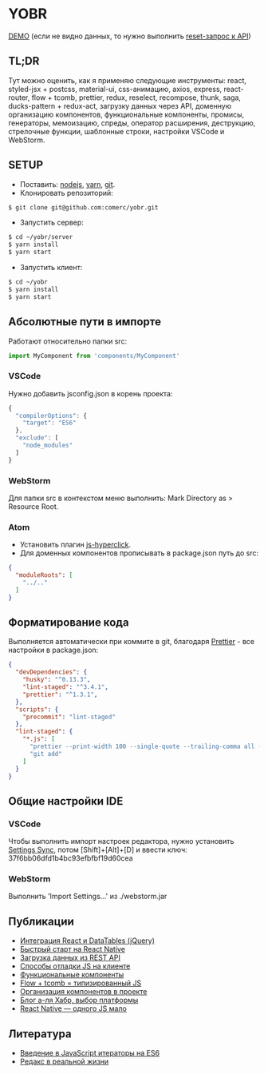 # YOBR

[DEMO](https://yobr.now.sh/) (если не видно данных, то нужно выполнить [reset-запрос к API](https://yobr-server.now.sh/posts/reset/))

## TL;DR

Тут можно оценить, как я применяю следующие инструменты: react, styled-jsx + postcss, material-ui, css-анимацию, axios, express, react-router, flow + tcomb, prettier, redux, reselect, recompose, thunk, saga, ducks-pattern + redux-act, загрузку данных через API, доменную организацию компонентов, функциональные компоненты, промисы, генераторы, мемоизацию, спреды, оператор расширения, деструкцию, стрелочные функции, шаблонные строки, настройки VSCode и WebStorm.

## SETUP

- Поставить: [nodejs](https://nodejs.org/), [yarn](https://yarnpkg.com/), [git](https://www.atlassian.com/git/tutorials/install-git).
- Клонировать репозиторий:
```bash
$ git clone git@github.com:comerc/yobr.git
```
- Запустить сервер:
```bash
$ cd ~/yobr/server 
$ yarn install
$ yarn start
```
- Запустить клиент:
```bash
$ cd ~/yobr
$ yarn install
$ yarn start
```

## Абсолютные пути в импорте

Работают относительно папки src:
```javascript
import MyComponent from 'components/MyComponent'
```

### VSCode

Нужно добавить jsconfig.json в корень проекта: 
```javascript
{
  "compilerOptions": {
    "target": "ES6"
  },
  "exclude": [
    "node_modules"
  ]
}
```

### WebStorm
Для папки src в контекстом меню выполнить: Mark Directory as > Resource Root.

### Atom
- Установить плагин [js-hyperclick](https://atom.io/packages/js-hyperclick).
- Для доменных компонентов прописывать в package.json путь до src:
```json
{
  "moduleRoots": [
    "../.."
  ]
}
```

## Форматирование кода

Выполняется автоматически при коммите в git, благодаря [Prettier](https://github.com/prettier/prettier) - все настройки в package.json:
```json
{
  "devDependencies": {
    "husky": "^0.13.3",
    "lint-staged": "^3.4.1",
    "prettier": "^1.3.1",
  },
  "scripts": {
    "precommit": "lint-staged"
  },
  "lint-staged": {
    "*.js": [
      "prettier --print-width 100 --single-quote --trailing-comma all --no-semi --write",
      "git add"
    ]
  }
}
```

## Общие настройки IDE

### VSCode

Чтобы выполнить импорт настроек редактора, нужно установить [Settings Sync](https://marketplace.visualstudio.com/items?itemName=Shan.code-settings-sync), потом [Shift]+[Alt]+[D] и ввести ключ: 37f6bb06dfd1b4bc93efbfbf19d60cea

### WebStorm

Выполнить 'Import Settings...' из ./webstorm.jar

## Публикации

- [Интеграция React и DataTables (jQuery)](https://habrahabr.ru/post/330656/)
- [Быстрый старт на React Native](https://habrahabr.ru/post/327668/)
- [Загрузка данных из REST API](https://habrahabr.ru/post/327422/)
- [Способы отладки JS на клиенте](https://habrahabr.ru/post/327190/)
- [Функциональные компоненты](https://habrahabr.ru/post/326610/)
- [Flow + tcomb = типизированный JS](https://habrahabr.ru/post/326538/)
- [Организация компонентов в проекте](https://habrahabr.ru/post/326018/)
- [Блог а-ля Хабр, выбор платформы](https://habrahabr.ru/post/325088/)
- [React Native — одного JS мало](https://habrahabr.ru/post/323214/)

## Литература

- [Введение в JavaScript итераторы на ES6](https://habrahabr.ru/post/264345/)
- [Редакс в реальной жизни](https://iamakulov.com/talks/redux-in-real-life/)
